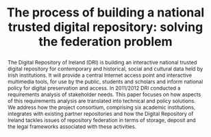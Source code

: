 ---
abstract: "The Digital Repository of Ireland (DRI) is building an interactive national
  trusted digital repository for contemporary and historical, social and cultural
  data held by Irish institutions. It will provide a central Internet access point
  and interactive multimedia tools, for use by the public, students and scholars and
  inform national policy for digital preservation and access. In 2011/2012 DRI conducted
  a requirements analysis of stakeholder needs. This paper focuses on how aspects
  of this requirements analysis are translated into technical and policy solutions.
  We address how the project consortium, comprising six academic institutions, integrates
  with existing partner repositories and how the Digital Repository of Ireland tackles
  issues of repository federation in terms of storage, deposit and the legal frameworks
  associated with these activities. \n "
creators:
- Webb, Sharon
- O’Carroll, Aileen
date: null
document_url: https://services.phaidra.univie.ac.at/api/object/o:378124/download
grand_parent: iPRES
institutions: []
keywords:
- requirements
- policy
- storage
- deposit
- user roles
- use case
- legal frameworks
landing_page_url: https://phaidra.univie.ac.at/o:378124
language: eng
layout: publication
license: CC BY-NC-SA 3.0 AT
notes_url: null
parent: iPRES 2014
presentation_url: null
publication_type: paper
size: 57999
source_name: iPRES
title: 'The process of building a national trusted digital repository: solving the
  federation problem'
year: 2014
---